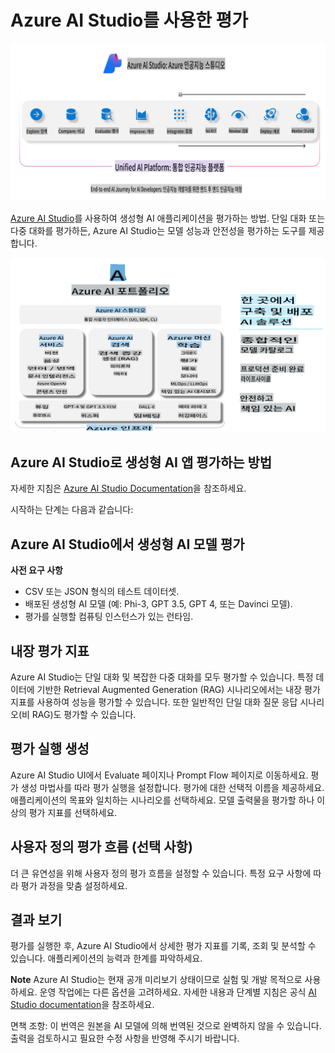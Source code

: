 # **Azure AI Studio를 사용한 평가**

![aistudo](../../../../translated_images/AIStudio.d5171bb73e888005d9ac4020bbbf4ad9bd9a8bc042dfaf90b44c3afa1a8cbeed.ko.png)

[Azure AI Studio](https://ai.azure.com?WT.mc_id=aiml-138114-kinfeylo)를 사용하여 생성형 AI 애플리케이션을 평가하는 방법. 단일 대화 또는 다중 대화를 평가하든, Azure AI Studio는 모델 성능과 안전성을 평가하는 도구를 제공합니다.

![aistudo](../../../../translated_images/AIPortfolio.d7a339b6c36a58d3ca1bc2ca3b181618e45b1c87a6c20527a4503cb74e78e5cf.ko.png)

## Azure AI Studio로 생성형 AI 앱 평가하는 방법
자세한 지침은 [Azure AI Studio Documentation](https://learn.microsoft.com/azure/ai-studio/how-to/evaluate-generative-ai-app?WT.mc_id=aiml-138114-kinfeylo)을 참조하세요.

시작하는 단계는 다음과 같습니다:

## Azure AI Studio에서 생성형 AI 모델 평가

**사전 요구 사항**

- CSV 또는 JSON 형식의 테스트 데이터셋.
- 배포된 생성형 AI 모델 (예: Phi-3, GPT 3.5, GPT 4, 또는 Davinci 모델).
- 평가를 실행할 컴퓨팅 인스턴스가 있는 런타임.

## 내장 평가 지표

Azure AI Studio는 단일 대화 및 복잡한 다중 대화를 모두 평가할 수 있습니다.
특정 데이터에 기반한 Retrieval Augmented Generation (RAG) 시나리오에서는 내장 평가 지표를 사용하여 성능을 평가할 수 있습니다.
또한 일반적인 단일 대화 질문 응답 시나리오(비 RAG)도 평가할 수 있습니다.

## 평가 실행 생성

Azure AI Studio UI에서 Evaluate 페이지나 Prompt Flow 페이지로 이동하세요.
평가 생성 마법사를 따라 평가 실행을 설정합니다. 평가에 대한 선택적 이름을 제공하세요.
애플리케이션의 목표와 일치하는 시나리오를 선택하세요.
모델 출력물을 평가할 하나 이상의 평가 지표를 선택하세요.

## 사용자 정의 평가 흐름 (선택 사항)

더 큰 유연성을 위해 사용자 정의 평가 흐름을 설정할 수 있습니다. 특정 요구 사항에 따라 평가 과정을 맞춤 설정하세요.

## 결과 보기

평가를 실행한 후, Azure AI Studio에서 상세한 평가 지표를 기록, 조회 및 분석할 수 있습니다. 애플리케이션의 능력과 한계를 파악하세요.

**Note** Azure AI Studio는 현재 공개 미리보기 상태이므로 실험 및 개발 목적으로 사용하세요. 운영 작업에는 다른 옵션을 고려하세요. 자세한 내용과 단계별 지침은 공식 [AI Studio documentation](https://learn.microsoft.com/azure/ai-studio/?WT.mc_id=aiml-138114-kinfeylo)을 참조하세요.

면책 조항: 이 번역은 원본을 AI 모델에 의해 번역된 것으로 완벽하지 않을 수 있습니다.
출력을 검토하시고 필요한 수정 사항을 반영해 주시기 바랍니다.